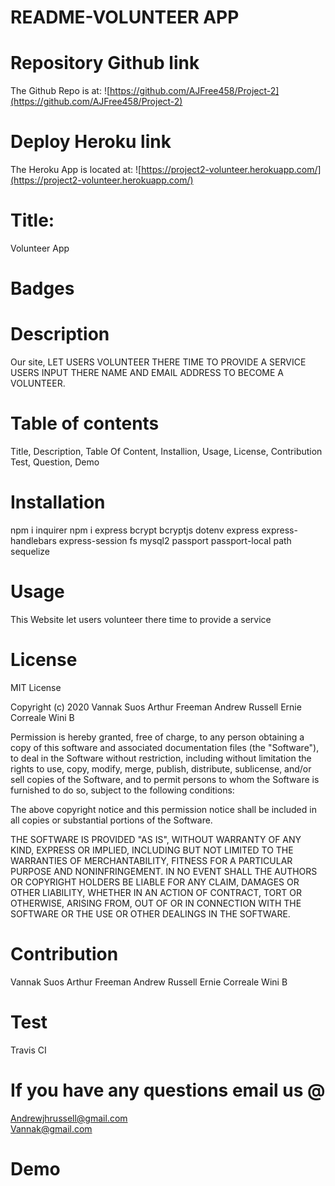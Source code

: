# README-VOLUNTEER APP

# Repository Github link

The Github Repo is at: ![https://github.com/AJFree458/Project-2](https://github.com/AJFree458/Project-2)

# Deploy Heroku link

The Heroku App is located at: ![https://project2-volunteer.herokuapp.com/](https://project2-volunteer.herokuapp.com/)

# Title:

Volunteer App

# Badges

# Description

Our site, LET USERS VOLUNTEER THERE TIME TO PROVIDE A SERVICE 
USERS INPUT THERE NAME AND EMAIL ADDRESS TO BECOME A VOLUNTEER.

# Table of contents

Title, Description, Table Of Content, Installion, Usage, License, Contribution Test, Question, Demo

# Installation

npm i inquirer npm i express bcrypt bcryptjs dotenv express express-handlebars express-session fs mysql2 passport passport-local path sequelize

# Usage

This Website let users volunteer there time to provide a service

# License

MIT License

Copyright (c) 2020 Vannak Suos Arthur Freeman  Andrew Russell Ernie Correale Wini B

Permission is hereby granted, free of charge, to any person obtaining a copy of this software and associated documentation files (the "Software"), to deal in the Software without restriction, including without limitation the rights to use, copy, modify, merge, publish, distribute, sublicense, and/or sell copies of the Software, and to permit persons to whom the Software is furnished to do so, subject to the following conditions:

The above copyright notice and this permission notice shall be included in all copies or substantial portions of the Software.

THE SOFTWARE IS PROVIDED "AS IS", WITHOUT WARRANTY OF ANY KIND, EXPRESS OR IMPLIED, INCLUDING BUT NOT LIMITED TO THE WARRANTIES OF MERCHANTABILITY, FITNESS FOR A PARTICULAR PURPOSE AND NONINFRINGEMENT. IN NO EVENT SHALL THE AUTHORS OR COPYRIGHT HOLDERS BE LIABLE FOR ANY CLAIM, DAMAGES OR OTHER LIABILITY, WHETHER IN AN ACTION OF CONTRACT, TORT OR OTHERWISE, ARISING FROM, OUT OF OR IN CONNECTION WITH THE SOFTWARE OR THE USE OR OTHER DEALINGS IN THE SOFTWARE.

# Contribution

Vannak Suos Arthur Freeman  Andrew Russell Ernie Correale Wini B

# Test

Travis CI

# If you have any questions email us @

Andrewjhrussell@gmail.com
<br>
Vannak@gmail.com
<br>
# Demo

